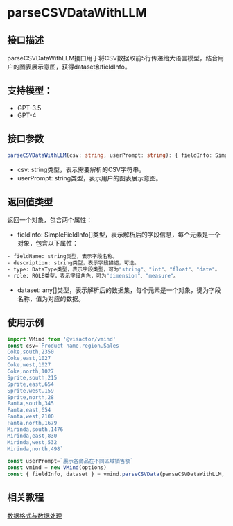 # parseCSVDataWithLLM

## 接口描述

parseCSVDataWithLLM接口用于将CSV数据取前5行传递给大语言模型，结合用户的图表展示意图，获得dataset和fieldInfo。

## 支持模型：
- GPT-3.5
- GPT-4

## 接口参数

```typescript
parseCSVDataWithLLM(csv: string, userPrompt: string): { fieldInfo: SimpleFieldInfo[], dataset: any[] }
```

- csv: string类型，表示需要解析的CSV字符串。
- userPrompt: string类型，表示用户的图表展示意图。

## 返回值类型

返回一个对象，包含两个属性：

- fieldInfo: SimpleFieldInfo[]类型，表示解析后的字段信息，每个元素是一个对象，包含以下属性：
```bash
- fieldName: string类型，表示字段名称。
- description: string类型，表示字段描述，可选。
- type: DataType类型，表示字段类型，可为"string"、"int"、"float"、"date"。
- role: ROLE类型，表示字段角色，可为"dimension"、"measure"。
```


- dataset: any[]类型，表示解析后的数据集，每个元素是一个对象，键为字段名称，值为对应的数据。

## 使用示例

```typescript
import VMind from '@visactor/vmind'
const csv=`Product name,region,Sales
Coke,south,2350
Coke,east,1027
Coke,west,1027
Coke,north,1027
Sprite,south,215
Sprite,east,654
Sprite,west,159
Sprite,north,28
Fanta,south,345
Fanta,east,654
Fanta,west,2100
Fanta,north,1679
Mirinda,south,1476
Mirinda,east,830
Mirinda,west,532
Mirinda,north,498`

const userPrompt=`展示各商品在不同区域销售额`
const vmind = new VMind(options)
const { fieldInfo, dataset } = vmind.parseCSVData(parseCSVDataWithLLM, userPrompt);
```

## 相关教程
[数据格式与数据处理](../guide/Basic_Tutorial/Chart_Generation)

